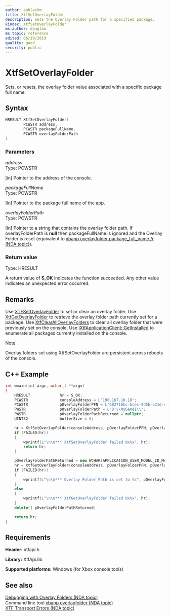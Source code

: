 ```yaml
---
author: aablackm
title: XtfSetOverlayFolder
description: Sets the Overlay Folder path for a specified package.
kindex: XtfSetOverlayFolder
ms.author: douglau
ms.topic: reference
edited: 06/10/2019
quality: good
security: public
---
```


# XtfSetOverlayFolder
Sets, or resets, the overlay folder value associated with a specific package full name.   

<a id="syntaxSection"></a>



## Syntax  

```cpp
HRESULT XtfSetOverlayFolder(
        PCWSTR address,
        PCWSTR packageFullName,
        PCWSTR overlayFolderPath
)   
```

<a id="ID4ET"></a>



### Parameters  

*address*  
Type: PCWSTR 

[in] Pointer to the address of the console.


*packageFullName*  
Type: PCWSTR 

[in] Pointer to the package full name of the app.


*overlayFolderPath*  
Type: PCWSTR 

[in] Pointer to a string that contains the overlay folder path. If overlayFolderPath is **null** then packageFullName is ignored and the Overlay Folder is reset (equivalent to [xbapp overlayfolder package_full_name /r (NDA topic)](../../../../../tools-console/xbox-tools-and-apis/commandlinetools/xbapp.md)).



<a id="ID4E1"></a>



### Return value  
Type: HRESULT 

A return value of **S_OK** indicates the function succeeded. Any other value indicates an unexpected error occurred.
<a id="remarks"></a>



## Remarks  


Use [XTFSetOverlayFolder](xtfsetoverlayfolder-xtfapi-xbox-windows-m.md) to set or clear an overlay folder. Use [XtfGetOverlayFolder](xtfgetoverlayfolder-xtfapi-xbox-windows-m.md) to retrieve the overlay folder path currently set for a package. Use [XtfClearAllOverlayFolders](xtfclearalloverlayfolders-xtfapi-xbox-windows-m.md) to clear all overlay folder that were previously set on the console. Use [IXtfApplicationClient::GetInstalled](../../xtfapplication/classes/IXtfApplicationClient/methods/getinstalled-ixtfapplicationclient-xtfapplication-xbox-microsoft-m.md) to enumerate all packages currently installed on the console.  

> [!NOTE]
> Overlay folders set using XtfSetOverlayFolder are persistent across reboots of the console.  

<a id="ID4E6C"></a>

## C++ Example
```cpp
int wmain(int argc, wchar_t **argv)
{
    HRESULT             hr = S_OK;
    PCWSTR              consoleAddress = L"190.167.10.18";
    PCWSTR              pOverlayFolderPFN = L"682716bc-bcec-4d5b-a21d-e2b6a4e3066d_1.0.0.0_x64__8wekyb3d8bbwe";
    PWSTR               pOverlayFolderPath = L"D:\\MyGame1\\";
    PWSTR               pOverlayFolderPathReturned = nullptr;
    UINT32              bufferSize = 0;

    hr = XtfSetOverlayFolder(consoleAddress, pOverlayFolderPFN, pOverlayFolderPath);
    if (FAILED(hr))
    {
        wprintf(L"\n\n*** XtfSetOverlayFolder failed 0x%x", hr);
        return hr;
    }

    pOverlayFolderPathReturned = new WCHAR[APPLICATION_USER_MODEL_ID_MAX_LENGTH];
    hr = XtfGetOverlayFolder(consoleAddress, pOverlayFolderPFN, pOverlayFolderPathReturned, &buffersize);
    if (FAILED(hr))
    {
        wprintf(L"\n\n*** Overlay Folder Path is set to %s", pOverlayFolderPathReturned);
    }
    else
    {
        wprintf(L"\n\n*** XtfGetOverlayFolder failed 0x%x", hr);
    }
    delete[] pOverlayFolderPathReturned;

    return hr;
}

```


## Requirements  

**Header:** xtfapi.h  

**Library:** XtfApi.lib  
  
**Supported platforms:** Windows (for Xbox console tools)  
  
## See also  
[Debugging with Overlay Folders (NDA topic)](../../../../../test-automation-publishing/test-automation-publishing-overviews/test-automation-publishing-debugging/debugging-with-overlay-folders.md)  
Command line tool [xbapp overlayfolder (NDA topic)](../../../../../tools-console/xbox-tools-and-apis/commandlinetools/xbapp.md)  
[XTF Transport Errors (NDA topic)](../../../../../tools-console/xbox-tools-and-apis/commandlinetools/xtf-transport-errors.md)